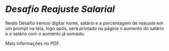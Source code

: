 # *Desafio Reajuste Salarial*

Neste Desafio iremos digitar nome, salário e a porcentagem de reajuste em um prompt na tela, logo após, será printado na página o aumento do salário e o salário com o aumento já somado.

Mais informações no PDF.